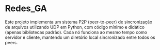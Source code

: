 # Redes_GA
Este projeto implementa um sistema P2P (peer-to-peer) de sincronização de arquivos utilizando UDP em Python, com código mínimo e didático (apenas bibliotecas padrão). Cada nó funciona ao mesmo tempo como servidor e cliente, mantendo um diretório local sincronizado entre todos os peers.
